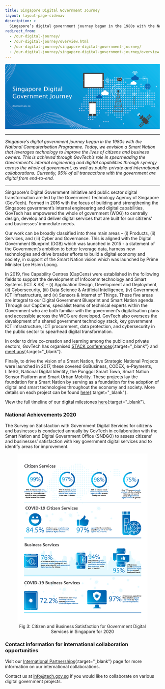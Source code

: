 ```yaml
---
title: Singapore Digital Government Journey
layout: layout-page-sidenav
description: >
  Singapore’s digital government journey began in the 1980s with the National Computerisation Programme. We have since built a Smart Nation for our citizens.
redirect_from:
  - /our-digital-journey/
  - /our-digital-journey/overview.html
  - /our-digital-journey/singapore-digital-government-journey/
  - /our-digital-journey/singapore-digital-government-journey/overview.html
---
```


![Singapore Digital Government Journey](/assets/img/digital-transformation/Singapore-digital-government-header-banner.png)

---

*Singapore’s digital government journey began in the 1980s with the National Computerisation Programme. Today, we envision a Smart Nation that leverages technology to improve the lives of citizens and business owners. This is achieved through GovTech’s role in spearheading the Government’s internal engineering and digital capabilities through synergy across the whole of government, as well as public-private and international collaborations. Currently, 95% of all transactions with the government are digital from end-to-end.*

---

Singapore's Digital Government initiative and public sector digital transformation are led by the Government Technology Agency of Singapore (GovTech). Formed in 2016 with the focus of building and strengthening the Singapore government’s internal engineering and digital capabilities, GovTech has empowered the whole of government (WOG) to centrally design, develop and deliver digital services that are built for our citizens’ and businesses’ immediate needs. 

Our work can be broadly classified into three main areas – (i) Products, (ii) Services, and (iii) Cyber and Governance. This is aligned with the Digital Government Blueprint (DGB) which was launched in 2015 - a statement of the Government’s ambition to better leverage data, harness new technologies and drive broader efforts to build a digital economy and society, in support of the Smart Nation vision which was launched by Prime Minister Lee Hsien Loong. 

In 2019, five Capability Centres (CapCens) were established in the following fields to support the development of Infocomm technology and Smart Systems (ICT & SS) – (i) Application Design, Development and Deployment, (ii) Cybersecurity, (iii) Data Science & Artificial Intelligence, (iv) Government ICT Infrastructure, and (v) Sensors & Internet of Things. These five areas are integral to our Digital Government Blueprint and Smart Nation agenda. Through our CapCens, specialist teams of technical experts within the Government who are both familiar with the government’s digitalisation plans and accessible across the WOG are developed. GovTech also oversees the development of a shared government technology stack, key government ICT infrastructure, ICT procurement, data protection, and cybersecurity in the public sector to spearhead digital transformation.

In order to drive co-creation and learning among the public and private sectors, GovTech has organised [STACK conferences](/communities/events/conferences/){:target="_blank"} and [meet ups](/communities/stack-x-meetups/overview.html){:target="_blank"}. 

Finally, to drive the vision of a Smart Nation, five Strategic National Projects were launched in 2017, these covered GoBusiness, CODEX, e-Payments, LifeSG, National Digital Identity, the Punggol Smart Town, Smart Nation Sensor Platform and Smart Urban Mobility. These projects lay the foundation for a Smart Nation by serving as a foundation for the adoption of digital and smart technologies throughout the economy and society. More details on each project can be found [here](https://www.smartnation.gov.sg/initiatives/strategic-national-projects){:target="_blank"}.

View the full timeline of our digital milestones [here](https://www.tech.gov.sg/who-we-are/our-journey/){:target="_blank"}.

### National Achievements 2020
The Survey on Satisfaction with Government Digital Services for citizens and businesses is conducted annually by GovTech in collaboration with the Smart Nation and Digital Government Office (SNDGO) to assess citizens’ and businesses’ satisfaction with key government digital services and to identify areas for improvement.

<figure style="text-align: center">
  <img
    src="/assets/img/digital-transformation/Fig-3-Citizen-and-business-satisfaction.png" 
    alt="Fig 3: Citizen and Business Satisfaction for Government Digital Services in Singapore for 2020"
  />
  <figcaption>Fig 3: Citizen and Business Satisfaction for Government Digital Services in Singapore for 2020</figcaption>
</figure>

### Contact information for international collaboration opportunities

Visit our [International Partnerships](../international-partnerships){:target="_blank"} page for more information on our international collaborations.

Contact us at <info@tech.gov.sg> if you would like to collaborate on various digital government projects.
